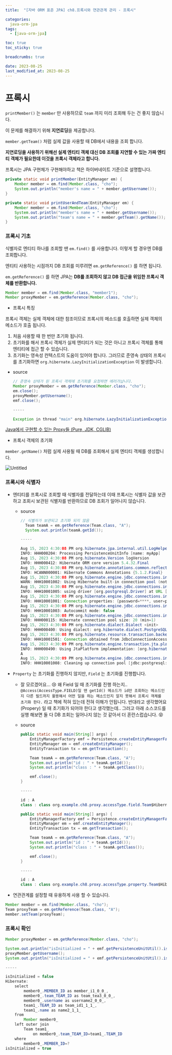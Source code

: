 ```yaml
---
title:  "[자바 ORM 표준 JPA] ch8.프록시와 연관관계 관리 - 프록시"

categories:
  java-orm-jpa
tags:
  - [java-orm-jpa]

toc: true
toc_sticky: true

breadcrumbs: true

date: 2023-08-25
last_modified_at: 2023-08-25
---
```


# 프록시

`printMember()` 는 `member` 만 사용하므로 `team` 까지 미리 조회해 두는 건 좋지 않습니다.

이 문제를 해결하기 위해 **지연로딩**을 제공합니다.

`member.getTeam()` 처럼 실제 값을 사용할 때 DB에서 내용을 조회 합니다.

**지연로딩을 사용하기 위해선 실제 엔티티 객체 대신 DB 조회를 지연할 수 있는 가짜 엔티티 객체가 필요한데 이것을 프록시 객체라고 합니다.**

프록시는 JPA 구현체가 구현해야하고 책은 하이버네이트 기준으로 설명합니다.

```java
private static void printMember(EntityManager em) {
    Member member = em.find(Member.class, "cho");
    System.out.println("member's name = " + member.getUsername());
}

private static void printUserAndTeam(EntityManager em) {
    Member member = em.find(Member.class, "cho");
    System.out.println("member's name = " + member.getUsername());
    System.out.println("team's name = " + member.getTeam().getName());
}
```

### 프록시 기초

식별자로 엔티티 하나를 조회할 땐 `em.find()` 를 사용합니다. 이렇게 할 경우엔 DB를 조회합니다.

엔티티 사용하는 시점까지 DB 조회를 미루려면 `em.getReference()` 를 하면 됩니다.

`em.getReference()` 를 하면 JPA는 **DB를 조회하지 않고 DB 접근을 위임한 프록시 객체를 반환합니다.**

```java
Member member = em.find(Member.class, "member1");
Member proxyMember = em.getReference(Member.class, "cho");
```

- 프록시 특징

프록시 객체는 실제 객체에 대한 참조이므로 프록시의 메소드를 호출하면 실제 객체의 메소드가 호출 됩니다.

1. 처음 사용할 때 한 번만 초기화 됩니다.
2. 초기화를 해서 프록시 객체가 실제 엔티티가 되는 것은 아니고 프록시 객체를 통해 엔티티에 접근 할 수 있습니다.
3. 초기화는 영속성 컨텍스트의 도움이 있어야 합니다. 그러므로 준영속 상태의 프록시를 초기화하면 `org.hibernate.LazyInitializationException` 이 발생합니다.
  - source

      ```java
      // 준영속 상태가 된 프록시 객체에 초기화를 요청하면 에러가납니다.
      Member proxyMember = em.getReference(Member.class, "cho");
      em.close();
      proxyMember.getUsername();
      emf.close();
      
      -----
      
      Exception in thread "main" org.hibernate.LazyInitializationException: could not initialize proxy [org.example.ch8.proxy.Member#cho] - no Session
      ```


[Java에서 구현할 수 있는 Proxy들 (Pure, JDK, CGLIB)](https://lob-dev.tistory.com/entry/Java에서-구현할-수-있는-Proxy-들-Pure-JDK-CGLIB)

- 프록시 객체의 초기화

`member.getName()` 처럼 실제 사용될 때 DB를 조회해서 실제 엔티티 객체를 생성합니다.

![Untitled](/assets/images/java-orm-jpa/8/8_1.png)

### 프록시와 식별자

- 엔티티를 프록시로 조회할 때 식별자를 전달하는데 이때 프록시는 식별자 값을 보관하고 조회시 보관된 식별자를 반환하므로 DB 조회가 일어나지 않습니다.
  - source

      ```java
      // 식별자가 보관되고 초기화 되지 않음
        Team teamA = em.getReference(Team.class, "A");
        System.out.println(teamA.getId());
      
      -----
      
      Aug 15, 2023 4:30:08 PM org.hibernate.jpa.internal.util.LogHelper logPersistenceUnitInformation
      INFO: HHH000204: Processing PersistenceUnitInfo [name: myApp]
      Aug 15, 2023 4:30:08 PM org.hibernate.Version logVersion
      INFO: HHH000412: Hibernate ORM core version 5.4.32.Final
      Aug 15, 2023 4:30:08 PM org.hibernate.annotations.common.reflection.java.JavaReflectionManager <clinit>
      INFO: HCANN000001: Hibernate Commons Annotations {5.1.2.Final}
      Aug 15, 2023 4:30:08 PM org.hibernate.engine.jdbc.connections.internal.DriverManagerConnectionProviderImpl configure
      WARN: HHH10001002: Using Hibernate built-in connection pool (not for production use!)
      Aug 15, 2023 4:30:08 PM org.hibernate.engine.jdbc.connections.internal.DriverManagerConnectionProviderImpl buildCreator
      INFO: HHH10001005: using driver [org.postgresql.Driver] at URL [jdbc:postgresql://localhost:5432/postgres?currentSchema=jpa]
      Aug 15, 2023 4:30:08 PM org.hibernate.engine.jdbc.connections.internal.DriverManagerConnectionProviderImpl buildCreator
      INFO: HHH10001001: Connection properties: {password=****, user=postgres}
      Aug 15, 2023 4:30:08 PM org.hibernate.engine.jdbc.connections.internal.DriverManagerConnectionProviderImpl buildCreator
      INFO: HHH10001003: Autocommit mode: false
      Aug 15, 2023 4:30:08 PM org.hibernate.engine.jdbc.connections.internal.DriverManagerConnectionProviderImpl$PooledConnections <init>
      INFO: HHH000115: Hibernate connection pool size: 20 (min=1)
      Aug 15, 2023 4:30:08 PM org.hibernate.dialect.Dialect <init>
      INFO: HHH000400: Using dialect: org.hibernate.dialect.PostgreSQL10Dialect
      Aug 15, 2023 4:30:08 PM org.hibernate.resource.transaction.backend.jdbc.internal.DdlTransactionIsolatorNonJtaImpl getIsolatedConnection
      INFO: HHH10001501: Connection obtained from JdbcConnectionAccess [org.hibernate.engine.jdbc.env.internal.JdbcEnvironmentInitiator$ConnectionProviderJdbcConnectionAccess@2b289ac9] for (non-JTA) DDL execution was not in auto-commit mode; the Connection 'local transaction' will be committed and the Connection will be set into auto-commit mode.
      Aug 15, 2023 4:30:09 PM org.hibernate.engine.transaction.jta.platform.internal.JtaPlatformInitiator initiateService
      INFO: HHH000490: Using JtaPlatform implementation: [org.hibernate.engine.transaction.jta.platform.internal.NoJtaPlatform]
      A
      Aug 15, 2023 4:30:09 PM org.hibernate.engine.jdbc.connections.internal.DriverManagerConnectionProviderImpl$PoolState stop
      INFO: HHH10001008: Cleaning up connection pool [jdbc:postgresql://localhost:5432/postgres?currentSchema=jpa]
      ```

- `Property` 는 초기화를 진행하지 않지만, `Field` 는 초기화를 진행합니다.
  - 잘 모르겠어요... 😢 왜 Field 일 때 초기화를 진행 하는지..
    `@Access(AccessType.FIELD)일 땐 getId() 메소드가 id만 조회하는 메소드인지 다른 필드까지 활용해서 어떤 일을 하는 메소드인지 알지 못해서 프록시 객체를 초기화 한다.` 라고 책에 적혀 있는데 전혀 이해가 안됩니다. 반대라고 생각했어요 (Propery) 일 때 초기화가 되어야 한다고 생각했는데.. 그러고 아래 소스코드를 실행 해보면 둘 다 DB 조회는 일어나지 않는 것 같아서 더 혼란스럽습니다. 😵
  - source

      ```java
      public static void main(String[] args) {
          EntityManagerFactory emf = Persistence.createEntityManagerFactory("myApp");
          EntityManager em = emf.createEntityManager();
          EntityTransaction tx = em.getTransaction();
      
          Team teamA = em.getReference(Team.class, "A");
          System.out.println("id : " + teamA.getId());
          System.out.println("class : " + teamA.getClass());
      
          emf.close();
      }
      
      -----
      
      id : A
      class : class org.example.ch8.proxy.accessType.field.Team$HibernateProxy$mFw53v4i
      ```

      ```java
      public static void main(String[] args) {
          EntityManagerFactory emf = Persistence.createEntityManagerFactory("myApp");
          EntityManager em = emf.createEntityManager();
          EntityTransaction tx = em.getTransaction();
      
          Team teamA = em.getReference(Team.class, "A");
          System.out.println("id : " + teamA.getId());
          System.out.println("class : " + teamA.getClass());
      
          emf.close();
      }
      
      -----
      
      id : A
      class : class org.example.ch8.proxy.accessType.property.Team$HibernateProxy$XSeNbh7u
      ```

- 연관관계를 설정할 때 유용하게 사용 할 수 있습니다.

```java
Member member = em.find(Member.class, "cho");
Team proxyTeam = em.getReference(Team.class, "A");
member.setTeam(proxyTeam);
```

### 프록시 확인

```java
Member proxyMember = em.getReference(Member.class, "cho");

System.out.println("isInitialized = " + emf.getPersistenceUnitUtil().isLoaded(proxyMember));
proxyMember.getUsername();
System.out.println("isInitialized = " + emf.getPersistenceUnitUtil().isLoaded(proxyMember));

-----

isInitialized = false
Hibernate: 
    select
        member0_.MEMBER_ID as member_i1_0_0_,
        member0_.team_TEAM_ID as team_tea3_0_0_,
        member0_.username as username2_0_0_,
        team1_.TEAM_ID as team_id1_1_1_,
        team1_.name as name2_1_1_ 
    from
        Member member0_ 
    left outer join
        Team team1_ 
            on member0_.team_TEAM_ID=team1_.TEAM_ID 
    where
        member0_.MEMBER_ID=?
isInitialized = true
```